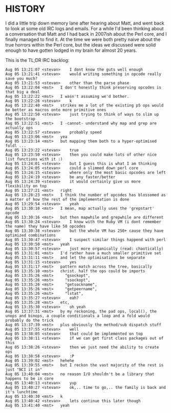 <!----------------------------------------------------------------------------->
# HISTORY
<!----------------------------------------------------------------------------->

I did a little trip down memory lane after hearing about Matt, and went back to 
look at some old IRC logs and emails. For a while I'd been thinking about a 
conversation that Matt and I had back in 2007ish about the Perl core, and I 
finally managed to find it. At the time we were both pretty naive about the 
true horrors within the Perl core, but the ideas we discussed were solid enough 
to have gotten lodged in my brain for almost 20 years. 

This is the TL;DR IRC backlog:
```
Aug 05 13:21:07 <stevan>    I dont know the guts well enough
Aug 05 13:21:41 <stevan>    would writing something in opcode really save you much?
Aug 05 13:21:53 <stevan>    other than the parse phase
Aug 05 13:22:04 <mst>   I don't honestly think preserving opcodes is that big a deal
Aug 05 13:22:22 <mst>   I wasn't assuming we'd bother.
Aug 05 13:22:26 <stevan>    k
Aug 05 13:22:40 <mst>   strikes me a lot of the existing p5 ops would be better as macros onto more primitive ones
Aug 05 13:22:50 <stevan>    just trying to think of ways to slim up the bootstrap
Aug 05 13:22:51 <mst>   I -cannot- understand why map and grep are actually ops
Aug 05 13:22:57 <stevan>    probably speed
Aug 05 13:23:06 <mst>   yea
Aug 05 13:23:14 <mst>   but mapping them both to a hyper-optimised foldl ...
Aug 05 13:23:22 <stevan>    true
Aug 05 13:23:50 <stevan>    then you could make lots of other nice list functions with it :)
Aug 05 13:24:01 <stevan>    but I guess this is what I am thinking
Aug 05 13:24:05 <stevan>    could a slimmed down perl core
Aug 05 13:24:15 <stevan>    where only the most basic opcodes are left
Aug 05 13:24:19 <stevan>    be any faster/better
Aug 05 13:24:39 <stevan>    it would certainly give us more flexibility on top
Aug 05 13:27:21 <mst>   right
Aug 05 13:28:23 <mst>   I think the number of opcodes has blossomed as a matter of how the rest of the implementation is done
Aug 05 13:29:54 <stevan>    yeah
Aug 05 13:30:10 <mst>   I mean, map actually uses the 'grepstart' opcode
Aug 05 13:30:16 <mst>   but then mapwhile and grepwhile are different
Aug 05 13:30:24 <stevan>    I know with the Ruby VM (i dont remember the name) they have like 50 opcodes
Aug 05 13:30:38 <stevan>    but the whole VM has 250+ cause they have optimized combinations
Aug 05 13:30:47 <stevan>    I suspect similar things happend with perl
Aug 05 13:30:50 <mst>   yeah
Aug 05 13:30:57 <stevan>    just more organically (read: chaotically)
Aug 05 13:31:01 <mst>   I'd rather have a much smaller primitive set
Aug 05 13:31:11 <mst>   and let the optimisations be separate
Aug 05 13:31:15 <stevan>    yes
Aug 05 13:31:17 <mst>   pattern match across the tree, basically
Aug 05 13:35:10 <mst>   christ. half the ops could be imports
Aug 05 13:35:26 <mst>     "gsockopt",
Aug 05 13:35:26 <mst>     "ssockopt",
Aug 05 13:35:26 <mst>     "getsockname",
Aug 05 13:35:26 <mst>     "getpeername",
Aug 05 13:35:26 <mst>     "lstat",
Aug 05 13:35:27 <stevan>    eah?
Aug 05 13:35:28 <mst>   etc,
Aug 05 13:35:30 <stevan>    oh yeah
Aug 05 13:37:31 <mst>   by my reckoning, the pad ops, local(), the unops and binops, a couple conditionals a loop and a fold would probably do the trick
Aug 05 13:37:39 <mst>   plus obviously the method/sub dispatch stuff
Aug 05 13:37:55 <stevan>    well
Aug 05 13:38:05 <stevan>    that could be implemented on top 
Aug 05 13:38:11 <stevan>    if we can get first class packages out of this
Aug 05 13:38:26 <stevan>    then we just need the ability to create ops
Aug 05 13:38:58 <stevan>    :P
Aug 05 13:39:02 <mst>   hehehe
Aug 05 13:39:55 <mst>   but I reckon the vast majority of the rest is just "NCI it in"
Aug 05 13:40:04 <mst>   no reason I/O shouldn't be a library that happens to be in core
Aug 05 13:40:13 <stevan>    yup
Aug 05 13:40:27 <stevan>    ok,.. time to go,.. the family is back and it's lunchtime
Aug 05 13:40:30 <mst>   k
Aug 05 13:40:42 <stevan>    lets continue this later though
Aug 05 13:41:40 <mst>   yeah
```

<!----------------------------------------------------------------------------->
